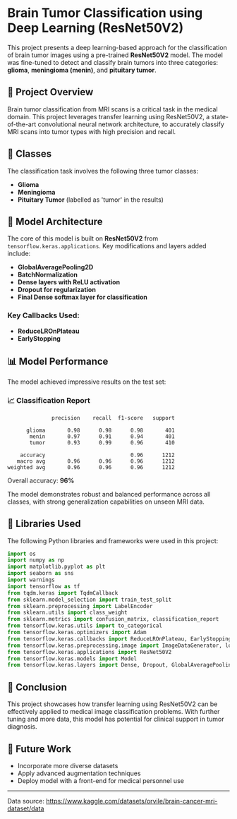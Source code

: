 # Brain Tumor Classification using Deep Learning (ResNet50V2)

This project presents a deep learning-based approach for the classification of brain tumor images using a pre-trained **ResNet50V2** model. The model was fine-tuned to detect and classify brain tumors into three categories: **glioma**, **meningioma (menin)**, and **pituitary tumor**.

## 📌 Project Overview

Brain tumor classification from MRI scans is a critical task in the medical domain. This project leverages transfer learning using ResNet50V2, a state-of-the-art convolutional neural network architecture, to accurately classify MRI scans into tumor types with high precision and recall.

## 🧠 Classes

The classification task involves the following three tumor classes:
- **Glioma**
- **Meningioma**
- **Pituitary Tumor** (labelled as 'tumor' in the results)

## 🚀 Model Architecture

The core of this model is built on **ResNet50V2** from `tensorflow.keras.applications`. Key modifications and layers added include:

- **GlobalAveragePooling2D**
- **BatchNormalization**
- **Dense layers with ReLU activation**
- **Dropout for regularization**
- **Final Dense softmax layer for classification**

### Key Callbacks Used:
- **ReduceLROnPlateau**
- **EarlyStopping**

## 📊 Model Performance

The model achieved impressive results on the test set:

### 📈 Classification Report

```
              precision    recall  f1-score   support

      glioma       0.98      0.98      0.98       401
       menin       0.97      0.91      0.94       401
       tumor       0.93      0.99      0.96       410

    accuracy                           0.96      1212
   macro avg       0.96      0.96      0.96      1212
weighted avg       0.96      0.96      0.96      1212
```

Overall accuracy: **96%**

The model demonstrates robust and balanced performance across all classes, with strong generalization capabilities on unseen MRI data.

## 🧰 Libraries Used

The following Python libraries and frameworks were used in this project:

```python
import os
import numpy as np
import matplotlib.pyplot as plt
import seaborn as sns
import warnings
import tensorflow as tf
from tqdm.keras import TqdmCallback
from sklearn.model_selection import train_test_split
from sklearn.preprocessing import LabelEncoder
from sklearn.utils import class_weight
from sklearn.metrics import confusion_matrix, classification_report
from tensorflow.keras.utils import to_categorical
from tensorflow.keras.optimizers import Adam
from tensorflow.keras.callbacks import ReduceLROnPlateau, EarlyStopping
from tensorflow.keras.preprocessing.image import ImageDataGenerator, load_img, img_to_array
from tensorflow.keras.applications import ResNet50V2
from tensorflow.keras.models import Model
from tensorflow.keras.layers import Dense, Dropout, GlobalAveragePooling2D, BatchNormalization
```

## 🏁 Conclusion

This project showcases how transfer learning using ResNet50V2 can be effectively applied to medical image classification problems. With further tuning and more data, this model has potential for clinical support in tumor diagnosis.

## 📌 Future Work

- Incorporate more diverse datasets
- Apply advanced augmentation techniques
- Deploy model with a front-end for medical personnel use

---

Data source: https://www.kaggle.com/datasets/orvile/brain-cancer-mri-dataset/data

```
